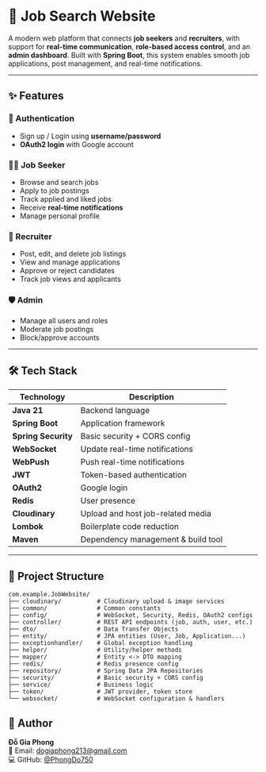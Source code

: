 # 💼 Job Search Website

A modern web platform that connects **job seekers** and **recruiters**, with support for **real-time communication**, **role-based access control**, and an **admin dashboard**. Built with **Spring Boot**, this system enables smooth job applications, post management, and real-time notifications.

---

## ✨ Features

### 🔐 Authentication
- Sign up / Login using **username/password**
- **OAuth2 login** with Google account

### 👨‍💼 Job Seeker
- Browse and search jobs
- Apply to job postings
- Track applied and liked jobs
- Receive **real-time notifications**
- Manage personal profile

### 🏢 Recruiter
- Post, edit, and delete job listings
- View and manage applications
- Approve or reject candidates
- Track job views and applicants

### 🛡️ Admin
- Manage all users and roles
- Moderate job postings
- Block/approve accounts

---

## 🛠️ Tech Stack

| Technology          | Description                        |
|---------------------|------------------------------------|
| **Java 21**         | Backend language                   |
| **Spring Boot**     | Application framework              |
| **Spring Security** | Basic security + CORS config       |
| **WebSocket**       | Update real-time notifications     |
| **WebPush**         | Push real-time notifications       |
| **JWT**             | Token-based authentication         |
| **OAuth2**          | Google login                       |
| **Redis**           | User presence                      |
| **Cloudinary**      | Upload and host job-related media  |
| **Lombok**          | Boilerplate code reduction         |
| **Maven**           | Dependency management & build tool |

---

## 📁 Project Structure

```text
com.example.JobWebsite/
├── cloudinary/          # Cloudinary upload & image services
├── common/              # Common constants
├── config/              # WebSocket, Security, Redis, OAuth2 configs
├── controller/          # REST API endpoints (job, auth, user, etc.)
├── dto/                 # Data Transfer Objects
├── entity/              # JPA entities (User, Job, Application...)
├── exceptionhandler/    # Global exception handling
├── helper/              # Utility/helper methods
├── mapper/              # Entity <-> DTO mapping
├── redis/               # Redis presence config
├── repository/          # Spring Data JPA Repositories
├── security/            # Basic security + CORS config 
├── service/             # Business logic
├── token/               # JWT provider, token store
└── websocket/           # WebSocket configuration & handlers
```
## 👤 Author

**Đỗ Gia Phong**  
📧 Email: [dogiaphong213@gmail.com](mailto:dogiaphong213@gmaill.com)  
💻 GitHub: [@PhongDo750](https://github.com/PhongDo750)  